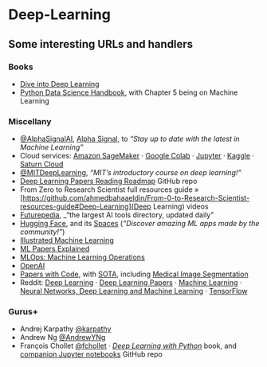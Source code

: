 # Deep-Learning

## Some interesting URLs and handlers

### Books

- [Dive into Deep Learning](https://d2l.ai/)
- [Python Data Science Handbook](https://jakevdp.github.io/PythonDataScienceHandbook/), with Chapter 5 being on Machine Learning
### Miscellany

- [@AlphaSignalAI](https://twitter.com/AlphaSignalAI), [Alpha Signal](https://alphasignal.ai/), to _“Stay up to date with the latest in Machine Learning”_
- Cloud services: [Amazon SageMaker](https://aws.amazon.com/sagemaker/) · [Google Colab](https://colab.research.google.com/) · [Jupyter](https://jupyter.org/) · [Kaggle](https://www.kaggle.com/) · [Saturn Cloud](https://saturncloud.io/)
- [@MITDeepLearning](https://twitter.com/MITDeepLearning), _“MIT’s introductory course on deep learning!”_
- [Deep Learning Papers Reading Roadmap](https://github.com/floodsung/Deep-Learning-Papers-Reading-Roadmap) GitHub repo
- From Zero to Research Scientist full resources guide » [https://github.com/ahmedbahaaeldin/From-0-to-Research-Scientist-resources-guide#Deep-Learning](Deep Learning) videos
- [Futurepedia](https://www.futurepedia.io/), _“the largest AI tools directory, updated daily”
- [Hugging Face](https://huggingface.co), and its [Spaces](https://huggingface.co/spaces) (_“Discover amazing ML apps made by the community!”_)
- [Illustrated Machine Learning](https://illustrated-machine-learning.github.io/)
- [ML Papers Explained](https://github.com/dair-ai/ML-Papers-Explained)
- [MLOps: Machine Learning Operations](https://ml-ops.org/)
- [OpenAI](https://openai.com/api/)
- [Papers with Code](https://paperswithcode.com/), with [SOTA](https://paperswithcode.com/sota), including [Medical Image Segmentation](https://paperswithcode.com/task/medical-image-segmentation)
- Reddit: [Deep Learning](https://www.reddit.com/r/deeplearning/) · [Deep Learning Papers](https://www.reddit.com/r/DeepLearningPapers/) · [Machine Learning](https://www.reddit.com/r/MachineLearning/) · [Neural Networks, Deep Learning and Machine Learning](https://www.reddit.com/r/neuralnetworks/) · [TensorFlow](https://www.reddit.com/r/tensorflow/)

### Gurus+

- Andrej Karpathy [@karpathy](https://twitter.com/karpathy)
- Andrew Ng [@AndrewYNg](https://twitter.com/AndrewYNg)
- François Chollet [@fchollet](https://twitter.com/fchollet) · [_Deep Learning with Python_](https://www.manning.com/books/deep-learning-with-python) book, and [companion Jupyter notebooks](https://github.com/fchollet/deep-learning-with-python-notebooks) GitHub repo

